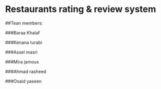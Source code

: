 # Restaurants rating & review system

##Tean members:

###Baraa Khalaf

###Kenana turabi

###Assel masri

###Mira jamous

###Ahmad rasheed

###Osaid yaseen
